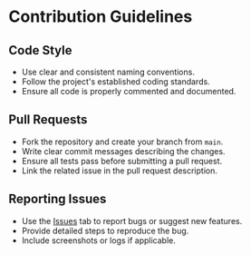 # Contribution Guidelines

## Code Style
- Use clear and consistent naming conventions.
- Follow the project's established coding standards.
- Ensure all code is properly commented and documented.

## Pull Requests
- Fork the repository and create your branch from `main`.
- Write clear commit messages describing the changes.
- Ensure all tests pass before submitting a pull request.
- Link the related issue in the pull request description.

## Reporting Issues
- Use the [Issues](https://github.com/sonwerik/MarkdownProject/issues) tab to report bugs or suggest new features.
- Provide detailed steps to reproduce the bug.
- Include screenshots or logs if applicable.

